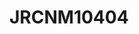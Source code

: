 # JRCNM10404
<a name="material" />
<script type="application/ld+json">

  {
    "@context": "https://schema.org/",
    "@type": "ChemicalSubstance",
    "http://purl.org/dc/terms/conformsTo":
      {
        "@type": "CreativeWork",
        "@id": "https://bioschemas.org/profiles/ChemicalSubstance/0.4-RELEASE/"
      },
    "@id": "https://egonw.github.io/nanowiki/nanowiki387.html#material",
    "name": "JRCNM10404",
    "sameAs: "http://127.0.0.1/mediawiki/index.php/Special:URIResolver/JRCNM10404"
  }
</script>

